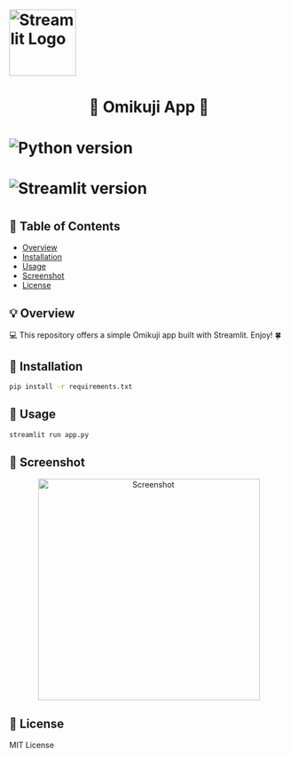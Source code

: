  # <p align="center">
 #   <img src="https://streamlit.io/images/brand/streamlit-mark-color.png" alt="Streamlit Logo" width="120"/>
 # </p>
 
 # <h1 align="center">🎉 Omikuji App 🎊</h1>
 
 # <p align="center">
 #   <img src="https://img.shields.io/badge/python-3.8%2B-blue.svg" alt="Python version">
 #   <img src="https://img.shields.io/badge/Streamlit-1.0-green.svg" alt="Streamlit version">
 # </p>
 
 ## 📖 Table of Contents
 - [Overview](#overview)
 - [Installation](#installation)
 - [Usage](#usage)
 - [Screenshot](#screenshot)
 - [License](#license)
 
 ## 💡 Overview
 💻 This repository offers a simple Omikuji app built with Streamlit. Enjoy! 🍀
 
 ## 💾 Installation
 
 ```bash
 pip install -r requirements.txt
 ```
 
 ## 🚀 Usage
 
 ```bash
 streamlit run app.py
 ```
 
 ## 📸 Screenshot
 
 <p align="center">
   <img src="assets/screenshot.png" alt="Screenshot" width="400">
 </p>
 
 ## 📄 License
 
 MIT License